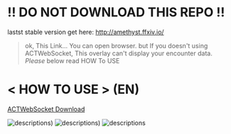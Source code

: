 # !! DO NOT DOWNLOAD THIS REPO !!

lastst stable version get here: http://amethyst.ffxiv.io/<br>
> ok, This Link... You can open browser.
> but If you doesn't using ACTWebSocket, This overlay can't display your encounter data.
> *Please* below read HOW To USE

# < HOW TO USE > (EN)
[ACTWebSocket Download](https://github.com/ZCube/ACTWebSocket/releases)

![descriptions](https://github.com/laiglinne-ff/Project_TheStone/blob/master/Amethyst/set1.png))
![descriptions](https://github.com/laiglinne-ff/Project_TheStone/blob/master/Amethyst/set2.png))
![descriptions](https://github.com/laiglinne-ff/Project_TheStone/blob/master/Amethyst/set3.png)
